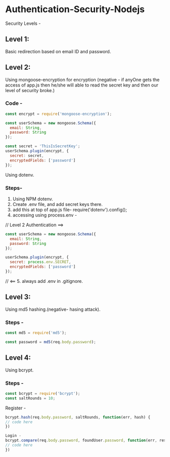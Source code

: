 # Authentication-Security-Nodejs
Security Levels -
## Level 1: 
Basic redirection based on email ID and password.
## Level 2: 
Using mongoose-encryption for encryption (negative - if anyOne gets the access of app.js then he/she will able to read the secret key and then our level of security broke.)
### Code - 
```javascript
const encrypt = require('mongoose-encryption');

const userSchema = new mongoose.Schema({
  email: String,
  password: String
});

const secret = 'ThisIsSecretKey';
userSchema.plugin(encrypt, {
  secret: secret,
  encryptedFields: ['password']
});
```

Using dotenv.
### Steps-
1. Using NPM dotenv.
2. Create .env file, and add secret keys there.
3. add this at top of app.js file- 
  require('dotenv').config();
4. accessing using process.env -

// Level 2 Authentication ==>
```javascript
const userSchema = new mongoose.Schema({
  email: String,
  password: String
});

userSchema.plugin(encrypt, {
  secret: process.env.SECRET,
  encryptedFields: ['password']
});
```
// <==
 5. always add .env in .gitignore.

## Level 3: 
Using md5 hashing.(negative- hasing attack).

### Steps -
```javascript
const md5 = require('md5');

const password = md5(req.body.password);
```

## Level 4:
Using bcrypt.
### Steps -
```javascript
const bcrypt = require('bcrypt');
const saltRounds = 10;
```

Register -
```javascript
bcrypt.hash(req.body.password, saltRounds, function(err, hash) {
// code here
})

Login - 
bcrypt.compare(req.body.password, foundUser.password, function(err, result) {
// code here
})
```
